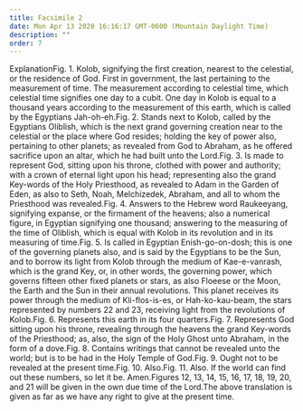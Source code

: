 ```yaml
---
title: Facsimile 2
date: Mon Apr 13 2020 16:16:17 GMT-0600 (Mountain Daylight Time)
description: ""
order: 7
---
```


ExplanationFig. 1. Kolob, signifying the first creation, nearest to the celestial, or the residence of God. First in government, the last pertaining to the measurement of time. The measurement according to celestial time, which celestial time signifies one day to a cubit. One day in Kolob is equal to a thousand years according to the measurement of this earth, which is called by the Egyptians Jah-oh-eh.Fig. 2. Stands next to Kolob, called by the Egyptians Oliblish, which is the next grand governing creation near to the celestial or the place where God resides; holding the key of power also, pertaining to other planets; as revealed from God to Abraham, as he offered sacrifice upon an altar, which he had built unto the Lord.Fig. 3. Is made to represent God, sitting upon his throne, clothed with power and authority; with a crown of eternal light upon his head; representing also the grand Key-words of the Holy Priesthood, as revealed to Adam in the Garden of Eden, as also to Seth, Noah, Melchizedek, Abraham, and all to whom the Priesthood was revealed.Fig. 4. Answers to the Hebrew word Raukeeyang, signifying expanse, or the firmament of the heavens; also a numerical figure, in Egyptian signifying one thousand; answering to the measuring of the time of Oliblish, which is equal with Kolob in its revolution and in its measuring of time.Fig. 5. Is called in Egyptian Enish-go-on-dosh; this is one of the governing planets also, and is said by the Egyptians to be the Sun, and to borrow its light from Kolob through the medium of Kae-e-vanrash, which is the grand Key, or, in other words, the governing power, which governs fifteen other fixed planets or stars, as also Floeese or the Moon, the Earth and the Sun in their annual revolutions. This planet receives its power through the medium of Kli-flos-is-es, or Hah-ko-kau-beam, the stars represented by numbers 22 and 23, receiving light from the revolutions of Kolob.Fig. 6. Represents this earth in its four quarters.Fig. 7. Represents God sitting upon his throne, revealing through the heavens the grand Key-words of the Priesthood; as, also, the sign of the Holy Ghost unto Abraham, in the form of a dove.Fig. 8. Contains writings that cannot be revealed unto the world; but is to be had in the Holy Temple of God.Fig. 9. Ought not to be revealed at the present time.Fig. 10. Also.Fig. 11. Also. If the world can find out these numbers, so let it be. Amen.Figures 12, 13, 14, 15, 16, 17, 18, 19, 20, and 21 will be given in the own due time of the Lord.The above translation is given as far as we have any right to give at the present time.
